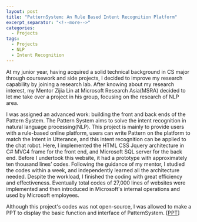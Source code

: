 ```yaml
---
layout: post
title: "PatternSystem: An Rule Based Intent Recognition Platform"
excerpt_separator: "<!--more-->"
categories:
  - Projects
tags:
  - Projects
  - NLP
  - Intent Recognition
---
```


At my junior year, having acquired a solid technical background in CS major through coursework and side projects, I decided to improve my research capability by joining a research lab. After knowing about my research interest, my Mentor Zijia Lin at Microsoft Research Asia(MSRA) decided to let me take over a project in his group, focusing on the research of NLP area. 

<!--more-->

I was assigned an advanced work: building the front and back ends of the Pattern System. The Pattern System aims to solve the intent recognition in natural language processing(NLP). This project is mainly to provide users with a rule-based online platform, users can write Pattern on the platform to match the Intent in Utterance, and this intent recognition can be applied to the chat robot. Here, I implemented the HTML CSS Jquery architecture in C# MVC4 frame for the front end, and Microsoft SQL server for the back end. Before I undertook this website, it had a prototype with approximately ten thousand lines’ codes. Following the guidance of my mentor, I studied the codes within a week, and independently learned all the architecture needed. Despite the workload, I finished the coding with great efficiency and effectiveness. Eventually total codes of 27,000 lines of websites were implemented and then introduced in Microsoft's internal operations and used by Microsoft employees.

Although this project's codes was not open-source, I was allowed to make a PPT to display the basic function and interface of PatternSystem.  [<a href="{{ site.baseurl }}/assets/PatternSystem.pptx">PPT</a>]
